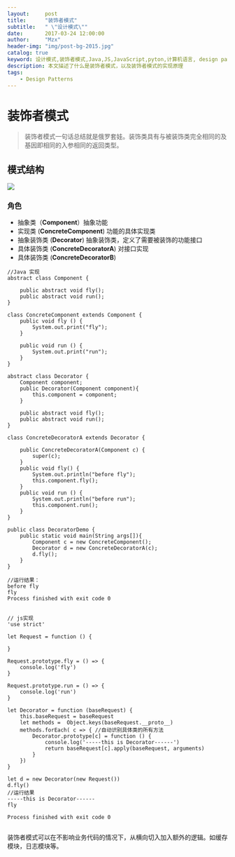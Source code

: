 ```yaml
---
layout:     post
title:      "装饰者模式"
subtitle:   " \"设计模式\""
date:       2017-03-24 12:00:00
author:     "Mzx"
header-img: "img/post-bg-2015.jpg"
catalog: true
keyword: 设计模式,装饰者模式,Java,JS,JavaScript,pyton,计算机语言, design pattern
description: 本文描述了什么是装饰者模式，以及装饰者模式的实现原理
tags:
    - Design Patterns
---
```



# 装饰者模式  

> 装饰者模式一句话总结就是俄罗套娃。装饰类具有与被装饰类完全相同的及基因即相同的入参相同的返回类型。  

## 模式结构   
![](http://7xwfcm.com2.z0.glb.qiniucdn.com/img/%E6%A8%A1%E5%BC%8F%E7%BB%93%E6%9E%84.jpg) 

### 角色  
* 抽象类（**Component**）抽象功能  
* 实现类 (**ConcreteComponent**) 功能的具体实现类  
* 抽象装饰类 (**Decorator**) 抽象装饰类，定义了需要被装饰的功能接口  
* 具体装饰类 (**ConcreteDecoratorA**) 对接口实现 
* 具体装饰类 (**ConcreteDecoratorB**)    

```
//Java 实现
abstract class Component {

    public abstract void fly();
    public abstract void run();
}

class ConcreteComponent extends Component {
    public void fly () {
        System.out.print("fly");
    }

    public void run () {
        System.out.print("run");
    }
}

abstract class Decorator {
    Component component;
    public Decorator(Component component){
        this.component = component;
    }

    public abstract void fly();
    public abstract void run();
}

class ConcreteDecoratorA extends Decorator {

    public ConcreteDecoratorA(Component c) {
        super(c);
    }
    public void fly() {
        System.out.println("before fly");
        this.component.fly();
    }
    public void run () {
        System.out.println("before run");
        this.component.run();
    }
}

public class DecoratorDemo {
    public static void main(String args[]){
        Component c = new ConcreteComponent();
        Decorator d = new ConcreteDecoratorA(c);
        d.fly();
    }
}

//运行结果：
before fly
fly
Process finished with exit code 0
	
```  


```
// js实现
'use strict'

let Request = function () {

}

Request.prototype.fly = () => {
    console.log('fly')
}

Request.prototype.run = () => {
    console.log('run')
}

let Decorator = function (baseRequest) {
    this.baseRequest = baseRequest
    let methods =  Object.keys(baseRequest.__proto__)
    methods.forEach( c => { //自动识别具体类的所有方法
        Decorator.prototype[c] = function () {
            console.log('-----this is Decorator------')
            return baseRequest[c].apply(baseRequest, arguments)
        }
    })
}

let d = new Decorator(new Request())
d.fly()
//运行结果
-----this is Decorator------
fly

Process finished with exit code 0


```  

装饰者模式可以在不影响业务代码的情况下，从横向切入加入额外的逻辑。如缓存模块，日志模块等。